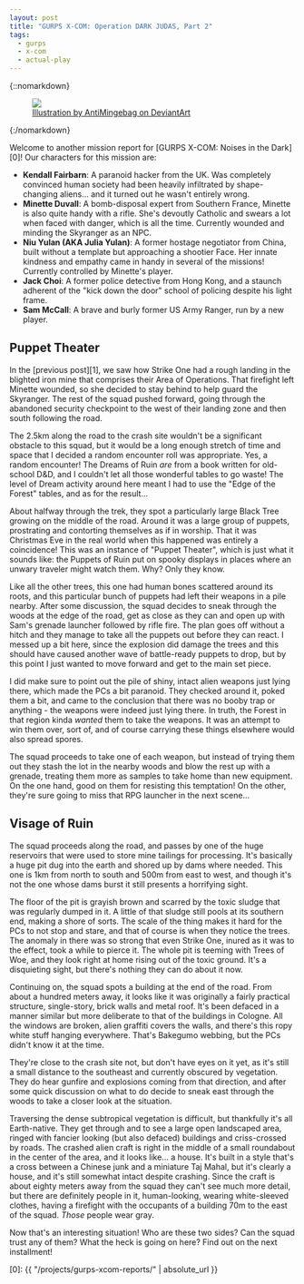 ```yaml
---
layout: post
title: "GURPS X-COM: Operation DARK JUDAS, Part 2"
tags:
  - gurps
  - x-com
  - actual-play
---
```


{::nomarkdown}
<figure>
  <img src="{{ "/assets/xcom__extraction_by_antimingebag-d9abdgp.jpg" | absolute_url }}"/>
  <figcaption>
    <a href=http://antimingebag.deviantart.com/art/XCOM-Extraction-561522409>
      Illustration by AntiMingebag on DeviantArt
    </a>
  </figcaption>
</figure>
{:/nomarkdown}

Welcome to another mission report for [GURPS X-COM: Noises in the Dark][0]! Our
characters for this mission are:

- **Kendall Fairbarn**: A paranoid hacker from the UK. Was completely convinced
  human society had been heavily infiltrated by shape-changing aliens... and it
  turned out he wasn't entirely wrong.
- **Minette Duvall**: A bomb-disposal expert from Southern France, Minette is
  also quite handy with a rifle. She's devoutly Catholic and swears a lot when
  faced with danger, which is all the time. Currently wounded and minding the
  Skyranger as an NPC.
- **Niu Yulan (AKA Julia Yulan)**: A former hostage negotiator from China, built
  without a template but approaching a shootier Face. Her innate kindness and
  empathy came in handy in several of the missions! Currently controlled by
  Minette's player.
- **Jack Choi**: A former police detective from Hong Kong, and a staunch
  adherent of the "kick down the door" school of policing despite his light
  frame.
- **Sam McCall**: A brave and burly former US Army Ranger, run by a new player.

## Puppet Theater

In the [previous post][1], we saw how Strike One had a rough landing in the
blighted iron mine that comprises their Area of Operations. That firefight left
Minette wounded, so she decided to stay behind to help guard the Skyranger. The
rest of the squad pushed forward, going through the abandoned security
checkpoint to the west of their landing zone and then south following the road.

The 2.5km along the road to the crash site wouldn't be a significant obstacle to
this squad, but it would be a long enough stretch of time and space that I
decided a random encounter roll was appropriate. Yes, a random encounter! The
Dreams of Ruin _are_ from a book written for old-school D&D, and I couldn't let
all those wonderful tables to go waste! The level of Dream activity around here
meant I had to use the "Edge of the Forest" tables, and as for the result...

About halfway through the trek, they spot a particularly large Black Tree
growing on the middle of the road. Around it was a large group of puppets,
prostrating and contorting themselves as if in worship. That it was Christmas
Eve in the real world when this happened was entirely a coincidence! This was an
instance of "Puppet Theater", which is just what it sounds like: the Puppets of
Ruin put on spooky displays in places where an unwary traveler might watch
them. Why? Only they know.

Like all the other trees, this one had human bones scattered around its roots,
and this particular bunch of puppets had left their weapons in a pile
nearby. After some discussion, the squad decides to sneak through the woods at
the edge of the road, get as close as they can and open up with Sam's grenade
launcher followed by rifle fire. The plan goes off without a hitch and they
manage to take all the puppets out before they can react. I messed up a bit
here, since the explosion did damage the trees and this should have caused
another wave of battle-ready puppets to drop, but by this point I just wanted to
move forward and get to the main set piece.

I did make sure to point out the pile of shiny, intact alien weapons just lying
there, which made the PCs a bit paranoid. They checked around it, poked them a
bit, and came to the conclusion that there was no booby trap or anything - the
weapons were indeed just lying there. In truth, the Forest in that region kinda
_wanted_ them to take the weapons. It was an attempt to win them over, sort of,
and of course carrying these things elsewhere would also spread spores.

The squad proceeds to take one of each weapon, but instead of trying them out
they stash the lot in the nearby woods and blow the rest up with a grenade,
treating them more as samples to take home than new equipment. On the one hand,
good on them for resisting this temptation! On the other, they're sure going to
miss that RPG launcher in the next scene...

## Visage of Ruin

The squad proceeds along the road, and passes by one of the huge reservoirs that
were used to store mine tailings for processing. It's basically a huge pit dug
into the earth and shored up by dams where needed. This one is 1km from north to
south and 500m from east to west, and though it's not the one whose dams burst
it still presents a horrifying sight.

The floor of the pit is grayish brown and scarred by the toxic sludge that was
regularly dumped in it. A little of that sludge still pools at its southern end,
making a shore of sorts. The scale of the thing makes it hard for the PCs to not
stop and stare, and that of course is when they notice the trees. The anomaly in
there was so strong that even Strike One, inured as it was to the effect, took a
while to pierce it. The whole pit is teeming with Trees of Woe, and they look
right at home rising out of the toxic ground. It's a disquieting sight, but
there's nothing they can do about it now.

Continuing on, the squad spots a building at the end of the road. From about a
hundred meters away, it looks like it was originally a fairly practical
structure, single-story, brick walls and metal roof. It's been defaced in a
manner similar but more deliberate to that of the buildings in Cologne. All the
windows are broken, alien graffiti covers the walls, and there's this ropy white
stuff hanging everywhere. That's Bakegumo webbing, but the PCs didn't know it at
the time.

They're close to the crash site not, but don't have eyes on it yet, as it's
still a small distance to the southeast and currently obscured by
vegetation. They do hear gunfire and explosions coming from that direction, and
after some quick discussion on what to do decide to sneak east through the woods
to take a closer look at the situation.

Traversing the dense subtropical vegetation is difficult, but thankfully it's
all Earth-native. They get through and to see a large open landscaped area,
ringed with fancier looking (but also defaced) buildings and criss-crossed by
roads. The crashed alien craft is right in the middle of a small roundabout in
the center of the area, and it looks like... a house. It's built in a style
that's a cross between a Chinese junk and a miniature Taj Mahal, but it's
clearly a house, and it's still somewhat intact despite crashing. Since the
craft is about eighty meters away from the squad they can't see much more
detail, but there are definitely people in it, human-looking, wearing
white-sleeved clothes, having a firefight with the occupants of a building 70m
to the east of the squad. _Those_ people wear gray.

Now that's an interesting situation! Who are these two sides? Can the squad
trust any of them? What the heck is going on here? Find out on the next
installment!

[0]: {{ "/projects/gurps-xcom-reports/" | absolute_url }}
